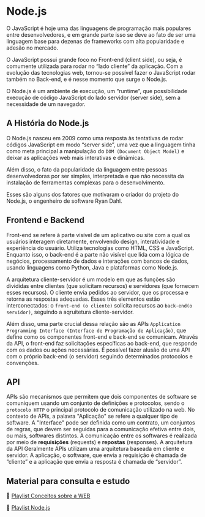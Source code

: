 # Node.js

O JavaScript é hoje uma das linguagens de programação mais populares entre desenvolvedores, e em grande parte isso se deve ao fato de ser uma linguagem base para dezenas de frameworks com alta popularidade e adesão no mercado.

O JavaScript possui grande foco no Front-end (client side), ou seja, é comumente utilizada para rodar no “lado cliente” da aplicação. Com a evolução das tecnologias web, tornou-se possível fazer o JavaScript rodar também no Back-end, e é nesse momento que surge o Node.js.

O Node.js é um ambiente de execução, um “runtime”, que possibilidade execução de código JavaScript do lado servidor (server side), sem a necessidade de um navegador.

## A História do Node.js

O Node.js nasceu em 2009 como uma resposta às tentativas de rodar códigos JavaScript em modo “server side”, uma vez que a linguagem tinha como meta principal a manipulação do ``DOM (Document Object Model)`` e deixar as aplicações web mais interativas e dinâmicas.

Além disso, o fato da popularidade da linguagem entre pessoas desenvolvedoras por ser simples, interpretada e que não necessita da instalação de ferramentas complexas para o desenvolvimento.

Esses são alguns dos fatores que motivaram  o criador do projeto do Node.js, o engenheiro de software Ryan Dahl.

## Frontend e Backend

Front-end se refere à parte visível de um aplicativo ou site com a qual os usuários interagem diretamente, envolvendo design, interatividade e experiência do usuário. Utiliza tecnologias como HTML, CSS e JavaScript. Enquanto isso, o back-end é a parte não visível que lida com a lógica de negócios, processamento de dados e interações com bancos de dados, usando linguagens como Python, Java e plataformas como Node.js.

A arquitetura cliente-servidor é um modelo em que as funções são divididas entre clientes (que solicitam recursos) e servidores (que fornecem esses recursos). O cliente envia pedidos ao servidor, que os processa e retorna as respostas adequadas. Esses três elementos estão interconectados: o ``front-end (o cliente)`` solicita recursos ao ``back-end(o servidor)``, seguindo a aqruitetura cliente-servidor.

Além disso, uma parte crucial dessa relação são as APIs ``Application Programming Interface (Interface de Programação de Aplicação)``, que define como os componentes front-end e back-end se comunicam. Através da API, o front-end faz solicitações específicas ao back-end, que responde com os dados ou ações necessárias. É possível fazer alusão de uma API com o próprio back-end (o servidor) seguindo determinados protocolos e convenções.

## API

APIs são mecanismos que permitem que dois componentes de software se comuniquem usando um conjunto de definições e protocolos, sendo o ``protocolo HTTP`` o principal protocolo de comunicação utilizado na web. No contexto de APIs, a palavra "Aplicação" se refere a qualquer tipo de software. A "Interface" pode ser definida como um contrato, um conjuntos de regras, que devem ser seguidas para a comunicação efetiva entre dois, ou mais, softwares distintos. A comunicação entre os softwares é realizada por meio de **requisições** (requests) e **repostas** (responses).
A arquitetura da API Geralmente APIs utilizam uma arquitetura baseada em cliente e servidor. A aplicação, o software, que envia a requisição é chamada de “cliente” e a aplicação que envia a resposta é chamada de “servidor”.

## Material para consulta e estudo

💙 [Playlist Conceitos sobre a WEB](https://www.youtube.com/playlist?list=PLPjSrtKJfMyfh-Pk-H-I_5nYAognbeGG7)

💚 [Playlist Node.js](https://www.youtube.com/playlist?list=PLPjSrtKJfMye2tETbbWSql4k_E4TFlQPT)
